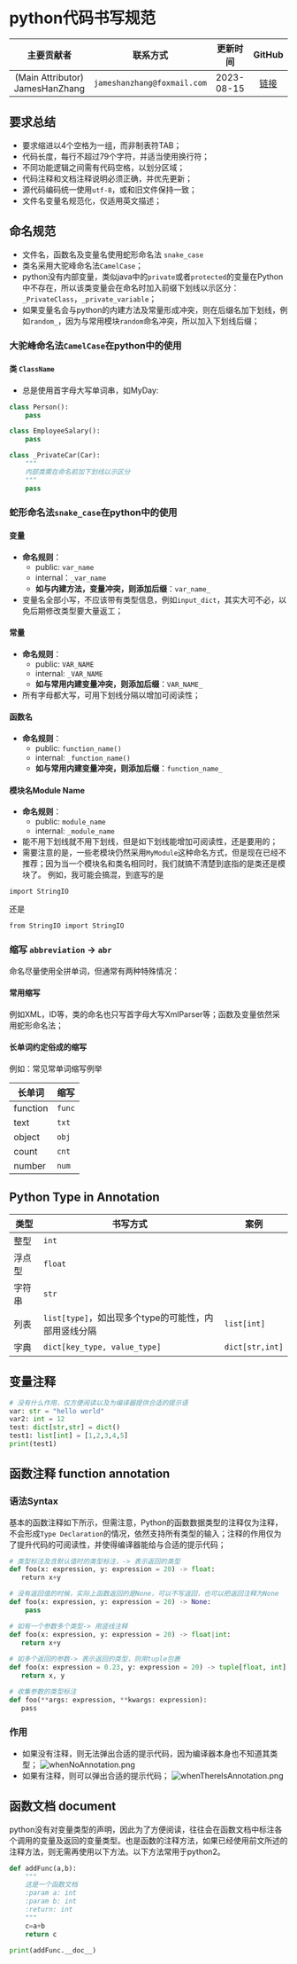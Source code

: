 # python代码书写规范

|           主要贡献者            | 联系方式                    |  更新时间  |                  GitHub                  |
| :-----------------------------: | --------------------------- | :--------: | :--------------------------------------: |
| (Main Attributor) JamesHanZhang | `jameshanzhang@foxmail.com` | 2023-08-15 | [链接](https://github.com/JamesHanZhang) |

## 要求总结

- 要求缩进以4个空格为一组，而非制表符TAB；
- 代码长度，每行不超过79个字符，并适当使用换行符；
- 不同功能逻辑之间需有代码空格，以划分区域；
- 代码注释和文档注释说明必须正确，并优先更新；
- 源代码编码统一使用`utf-8`，或和旧文件保持一致；
- 文件名变量名规范化，仅适用英文描述；

## 命名规范
- 文件名，函数名及变量名使用蛇形命名法 `snake_case`
- 类名采用大驼峰命名法`CamelCase`；
- python没有内部变量，类似java中的`private`或者`protected`的变量在Python中不存在，所以该类变量会在命名时加入前缀下划线以示区分：`_PrivateClass`，`_private_variable`；
- 如果变量名会与python的内建方法及常量形成冲突，则在后缀名加下划线，例如`random_`，因为与常用模块`random`命名冲突，所以加入下划线后缀；
### 大驼峰命名法`CamelCase`在python中的使用
#### 类 `ClassName`
- 总是使用首字母大写单词串，如MyDay:
```python
class Person():
    pass

class EmployeeSalary():
    pass

class _PrivateCar(Car):
    """
    内部类需在命名前加下划线以示区分
    """
    pass
```
### 蛇形命名法`snake_case`在python中的使用
#### 变量
- **命名规则**：
    - public: `var_name`
    - internal：`_var_name`
    - **如与内建方法，变量冲突，则添加后缀**：`var_name_`
- 变量名全部小写，不应该带有类型信息，例如`input_dict`，其实大可不必，以免后期修改类型要大量返工；

#### 常量
- **命名规则**：
    - public: `VAR_NAME`
    - internal: `_VAR_NAME`
    - **如与常用内建变量冲突，则添加后缀**：`VAR_NAME_`
- 所有字母都大写，可用下划线分隔以增加可阅读性；

#### 函数名
- **命名规则**：
    - public: `function_name()`
    - internal: `_function_name()`
    - **如与常用内建变量冲突，则添加后缀**：`function_name_`

#### 模块名Module Name
- **命名规则**：
    - public: `module_name`
    - internal: `_module_name`
- 能不用下划线就不用下划线，但是如下划线能增加可阅读性，还是要用的；
- 需要注意的是，一些老模块仍然采用`MyModule`这种命名方式，但是现在已经不推荐；因为当一个模块名和类名相同时，我们就搞不清楚到底指的是类还是模块了。
例如，我可能会搞混，到底写的是

```python3
import StringIO
```

还是

```python3
from StringIO import StringIO
```

### 缩写 `abbreviation` -> `abr`
命名尽量使用全拼单词，但通常有两种特殊情况：
#### 常用缩写
例如XML，ID等，类的命名也只写首字母大写XmlParser等；函数及变量依然采用蛇形命名法；
#### 长单词约定俗成的缩写
例如：常见常单词缩写例举

| 长单词   | 缩写   |
| -------- | ------ |
| function | `func` |
| text     | `txt`  |
| object   | `obj`  |
| count    | `cnt`  |
| number   | `num`  | 

## Python Type in Annotation

| 类型   | 书写方式                                             | 案例            |
| ------ | ---------------------------------------------------- | --------------- |
| 整型   | `int`                                                |                 |
| 浮点型 | `float`                                              |                 |
| 字符串 | `str`                                                |                 |
| 列表   | `list[type]`，如出现多个type的可能性，内部用竖线分隔 | `list[int]`     |
| 字典   | `dict[key_type, value_type]`                         | `dict[str,int]` | 

## 变量注释
```python
# 没有什么作用，仅方便阅读以及为编译器提供合适的提示语
var: str = "hello world"
var2: int = 12
test: dict[str,str] = dict()  
test1: list[int] = [1,2,3,4,5]  
print(test1)
```

## 函数注释 function annotation
### 语法Syntax
基本的函数注释如下所示，但需注意，Python的函数数据类型的注释仅为注释，不会形成`Type Declaration`的情况，依然支持所有类型的输入；注释的作用仅为了提升代码的可阅读性，并使得编译器能给与合适的提示代码；

```python
# 类型标注及含默认值时的类型标注，-> 表示返回的类型
def foo(x: expression, y: expression = 20) -> float:
   return x+y

# 没有返回值的时候，实际上函数返回的是None，可以不写返回，也可以把返回注释为None
def foo(x: expression, y: expression = 20) -> None:
	pass

# 如有一个参数多个类型-> 用竖线注释
def foo(x: expression, y: expression = 20) -> float|int:
   return x+y
   
# 如多个返回的参数-> 表示返回的类型，则用tuple包裹
def foo(x: expression = 0.23, y: expression = 20) -> tuple[float, int]:
   return x, y

# 收集参数的类型标注
def foo(**args: expression, **kwargs: expression):
   pass
```


### 作用
- 如果没有注释，则无法弹出合适的提示代码，因为编译器本身也不知道其类型；
![whenNoAnnotation.png](./whenNoAnnotation.png)
- 如果有注释，则可以弹出合适的提示代码；
![whenThereIsAnnotation.png](./whenThereIsAnnotation.png)

## 函数文档 document
python没有对变量类型的声明，因此为了方便阅读，往往会在函数文档中标注各个调用的变量及返回的变量类型。也是函数的注释方法，如果已经使用前文所述的注释方法，则无需再使用以下方法。以下方法常用于python2。
```python
def addFunc(a,b):
    """
    这是一个函数文档
    :param a: int
    :param b: int
    :return: int
    """
    c=a+b
    return c

print(addFunc.__doc__)
```

